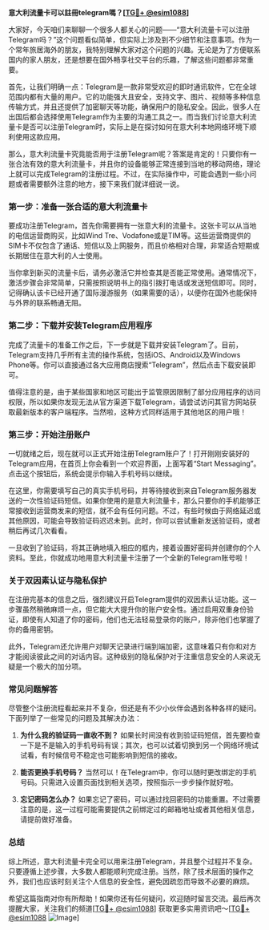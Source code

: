**意大利流量卡可以註冊telegram嗎？[[TG💪+ @esim1088](https://t.me/s/esim1088)]**

大家好，今天咱们来聊聊一个很多人都关心的问题——“意大利流量卡可以注册Telegram吗？”这个问题看似简单，但实际上涉及到不少细节和注意事项。作为一个常年旅居海外的朋友，我特别理解大家对这个问题的兴趣。无论是为了方便联系国内的家人朋友，还是想要在国外畅享社交平台的乐趣，了解这些问题都非常重要。

首先，让我们明确一点：Telegram是一款非常受欢迎的即时通讯软件，它在全球范围内都有大量的用户。它的功能强大且安全，支持文字、图片、视频等多种信息传输方式，并且还提供了加密聊天等功能，确保用户的隐私安全。因此，很多人在出国后都会选择使用Telegram作为主要的沟通工具之一。而当我们讨论意大利流量卡是否可以注册Telegram时，实际上是在探讨如何在意大利本地网络环境下顺利使用这款应用。

那么，意大利流量卡究竟能否用于注册Telegram呢？答案是肯定的！只要你有一张合法有效的意大利流量卡，并且你的设备能够正常连接到当地的移动网络，理论上就可以完成Telegram的注册过程。不过，在实际操作中，可能会遇到一些小问题或者需要额外注意的地方，接下来我们就详细说一说。

### **第一步：准备一张合适的意大利流量卡**
要成功注册Telegram，首先你需要拥有一张意大利的流量卡。这张卡可以从当地的电信运营商购买，比如Wind Tre、Vodafone或是TIM等。这些运营商提供的SIM卡不仅包含了通话、短信以及上网服务，而且价格相对合理，非常适合短期或长期居住在意大利的人士使用。

当你拿到新买的流量卡后，请务必激活它并检查其是否能正常使用。通常情况下，激活步骤会非常简单，只需按照说明书上的指引拨打电话或发送短信即可。同时，记得确认该卡已经开通了国际漫游服务（如果需要的话），以便你在国外也能保持与外界的联系畅通无阻。

### **第二步：下载并安装Telegram应用程序**
完成了流量卡的准备工作之后，下一步就是下载并安装Telegram了。目前，Telegram支持几乎所有主流的操作系统，包括iOS、Android以及Windows Phone等。你可以直接通过各大应用商店搜索“Telegram”，然后点击下载安装即可。

值得注意的是，由于某些国家和地区可能出于监管原因限制了部分应用程序的访问权限，所以如果你发现无法从官方渠道下载Telegram，请尝试访问其官方网站获取最新版本的客户端程序。当然啦，这种方式同样适用于其他地区的用户哦！

### **第三步：开始注册账户**
一切就绪之后，现在就可以正式开始注册Telegram账户了！打开刚刚安装好的Telegram应用，在首页上你会看到一个欢迎界面，上面写着“Start Messaging”。点击这个按钮后，系统会提示你输入手机号码以继续。

在这里，你需要填写自己的真实手机号码，并等待接收到来自Telegram服务器发送的一次性验证码短信。如果你使用的是意大利流量卡，那么只要你的手机能够正常接收到运营商发来的短信，就不会有任何问题。不过，有些时候由于网络延迟或其他原因，可能会导致验证码迟迟未到。此时，你可以尝试重新发送验证码，或者稍后再试几次看看。

一旦收到了验证码，将其正确地填入相应的框内，接着设置好密码并创建你的个人资料。至此，你就成功地用意大利流量卡注册了一个全新的Telegram账号啦！

### **关于双因素认证与隐私保护**
在注册完基本的信息之后，强烈建议开启Telegram提供的双因素认证功能。这一步骤虽然稍微麻烦一点，但它能大大提升你的账户安全性。通过启用双重身份验证，即使有人知道了你的密码，他们也无法轻易登录你的账户，除非他们也掌握了你的备用密钥。

此外，Telegram还允许用户对聊天记录进行端到端加密，这意味着只有你和对方才能阅读彼此之间的对话内容。这种级别的隐私保护对于注重信息安全的人来说无疑是一个极大的加分项。

### **常见问题解答**
尽管整个注册流程看起来并不复杂，但还是有不少小伙伴会遇到各种各样的疑问。下面列举了一些常见的问题及其解决办法：

1. **为什么我的验证码一直收不到？**
   如果长时间没有收到验证码短信，首先要检查一下是不是输入的手机号码有误；其次，也可以试着切换到另一个网络环境试试看，有时候信号不稳定也可能影响到短信的接收。

2. **能否更换手机号码？**
   当然可以！在Telegram中，你可以随时更改绑定的手机号码。只需进入设置页面找到相关选项，按照指示一步步操作就好啦。

3. **忘记密码怎么办？**
   如果忘记了密码，可以通过找回密码的功能重置。不过需要注意的是，这一过程可能需要提供之前绑定过的邮箱地址或者其他相关信息，请提前做好准备。

### **总结**
综上所述，意大利流量卡完全可以用来注册Telegram，并且整个过程并不复杂。只要遵循上述步骤，大多数人都能顺利完成注册。当然，除了技术层面的操作之外，我们也应该时刻关注个人信息的安全性，避免因疏忽而导致不必要的麻烦。

希望这篇指南对你有所帮助！如果你还有任何疑问，欢迎随时留言交流。最后再次提醒大家，关注我们的频道[[TG💪+ @esim1088](https://t.me/s/esim1088)] 获取更多实用资讯吧～[[TG💪+ @esim1088](https://t.me/s/esim1088) ![Image](https://i.postimg.cc/4NQfJmqS/Snipaste-2025-05-13-00-14-12.png)]